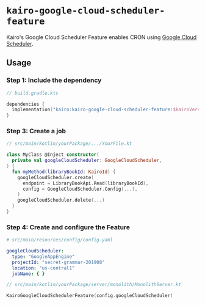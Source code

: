 # `kairo-google-cloud-scheduler-feature`

Kairo's Google Cloud Scheduler Feature enables CRON
using [Google Cloud Scheduler](https://cloud.google.com/scheduler/docs).

## Usage

### Step 1: Include the dependency

```kotlin
// build.gradle.kts

dependencies {
  implementation("kairo:kairo-google-cloud-scheduler-feature:$kairoVersion")
}
```

### Step 3: Create a job

```kotlin
// src/main/kotlin/yourPackage/.../YourFile.kt

class MyClass @Inject constructor(
  private val googleCloudScheduler: GoogleCloudScheduler,
) {
  fun myMethod(libraryBookId: KairoId) {
    googleCloudScheduler.create(
      endpoint = LibraryBookApi.Read(libraryBookId),
      config = GoogleCloudScheduler.Config(...),
    )
    googleCloudScheduler.delete(...)
  }
}
```

### Step 4: Create and configure the Feature

```yaml
# src/main/resources/config/config.yaml

googleCloudScheduler:
  type: "GoogleAppEngine"
  projectId: "secret-grammar-201908"
  location: "us-central1"
  jobName: { }
```

```kotlin
// src/main/kotlin/yourPackage/server/monolith/MonolithServer.kt

KairoGoogleCloudSchedulerFeature(config.googleCloudScheduler)
```
